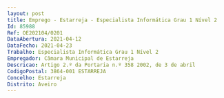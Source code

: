 ```yaml
--- 
layout: post
title: Emprego - Estarreja - Especialista Informática Grau 1 Nível 2
Id: 85988
Ref: OE202104/0201
DataAbertura: 2021-04-12
DataFecho: 2021-04-23
Trabalho: Especialista Informática Grau 1 Nível 2
Empregador: Câmara Municipal de Estarreja
Descricao: Artigo 2.º da Portaria n.º 358 2002, de 3 de abril
CodigoPostal: 3864-001 ESTARREJA
Concelho: Estarreja
Distrito: Aveiro
--- 
```

